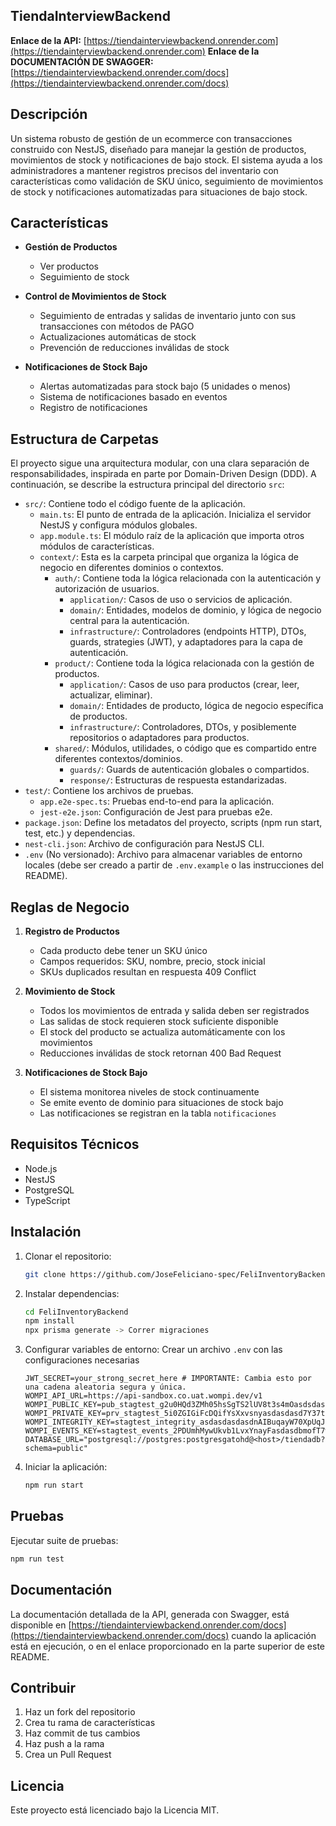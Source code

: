 ## TiendaInterviewBackend

**Enlace de la API:** [https://tiendainterviewbackend.onrender.com](https://tiendainterviewbackend.onrender.com)
**Enlace de la DOCUMENTACIÓN DE SWAGGER:** [https://tiendainterviewbackend.onrender.com/docs](https://tiendainterviewbackend.onrender.com/docs)

## Descripción

Un sistema robusto de gestión de un ecommerce con transacciones construido con NestJS, diseñado para manejar la gestión de productos, movimientos de stock y notificaciones de bajo stock. El sistema ayuda a los administradores a mantener registros precisos del inventario con características como validación de SKU único, seguimiento de movimientos de stock y notificaciones automatizadas para situaciones de bajo stock.

## Características

- **Gestión de Productos**
  - Ver productos
  - Seguimiento de stock
  
- **Control de Movimientos de Stock**
  - Seguimiento de entradas y salidas de inventario junto con sus transacciones con métodos de PAGO
  - Actualizaciones automáticas de stock
  - Prevención de reducciones inválidas de stock
  
- **Notificaciones de Stock Bajo**
  - Alertas automatizadas para stock bajo (5 unidades o menos)
  - Sistema de notificaciones basado en eventos
  - Registro de notificaciones

## Estructura de Carpetas

El proyecto sigue una arquitectura modular, con una clara separación de responsabilidades, inspirada en parte por Domain-Driven Design (DDD). A continuación, se describe la estructura principal del directorio `src`:

- `src/`: Contiene todo el código fuente de la aplicación.
  - `main.ts`: El punto de entrada de la aplicación. Inicializa el servidor NestJS y configura módulos globales.
  - `app.module.ts`: El módulo raíz de la aplicación que importa otros módulos de características.
  - `context/`: Esta es la carpeta principal que organiza la lógica de negocio en diferentes dominios o contextos.
    - `auth/`: Contiene toda la lógica relacionada con la autenticación y autorización de usuarios.
      - `application/`: Casos de uso o servicios de aplicación.
      - `domain/`: Entidades, modelos de dominio, y lógica de negocio central para la autenticación.
      - `infrastructure/`: Controladores (endpoints HTTP), DTOs, guards, strategies (JWT), y adaptadores para la capa de autenticación.
    - `product/`: Contiene toda la lógica relacionada con la gestión de productos.
      - `application/`: Casos de uso para productos (crear, leer, actualizar, eliminar).
      - `domain/`: Entidades de producto, lógica de negocio específica de productos.
      - `infrastructure/`: Controladores, DTOs, y posiblemente repositorios o adaptadores para productos.
    - `shared/`: Módulos, utilidades, o código que es compartido entre diferentes contextos/dominios.
      - `guards/`: Guards de autenticación globales o compartidos.
      - `response/`: Estructuras de respuesta estandarizadas.
- `test/`: Contiene los archivos de pruebas.
  - `app.e2e-spec.ts`: Pruebas end-to-end para la aplicación.
  - `jest-e2e.json`: Configuración de Jest para pruebas e2e.
- `package.json`: Define los metadatos del proyecto, scripts (npm run start, test, etc.) y dependencias.
- `nest-cli.json`: Archivo de configuración para NestJS CLI.
- `.env` (No versionado): Archivo para almacenar variables de entorno locales (debe ser creado a partir de `.env.example` o las instrucciones del README).

## Reglas de Negocio

1. **Registro de Productos**
   - Cada producto debe tener un SKU único
   - Campos requeridos: SKU, nombre, precio, stock inicial
   - SKUs duplicados resultan en respuesta 409 Conflict

2. **Movimiento de Stock**
   - Todos los movimientos de entrada y salida deben ser registrados
   - Las salidas de stock requieren stock suficiente disponible
   - El stock del producto se actualiza automáticamente con los movimientos
   - Reducciones inválidas de stock retornan 400 Bad Request

3. **Notificaciones de Stock Bajo**
   - El sistema monitorea niveles de stock continuamente
   - Se emite evento de dominio para situaciones de stock bajo
   - Las notificaciones se registran en la tabla `notificaciones`

## Requisitos Técnicos

- Node.js
- NestJS
- PostgreSQL
- TypeScript

## Instalación

1. Clonar el repositorio:
   ```bash
   git clone https://github.com/JoseFeliciano-spec/FeliInventoryBackend
   ```

2. Instalar dependencias:
   ```bash
   cd FeliInventoryBackend
   npm install
   npx prisma generate -> Correr migraciones
   ```

3. Configurar variables de entorno:
   Crear un archivo `.env` con las configuraciones necesarias
      ```env
      JWT_SECRET=your_strong_secret_here # IMPORTANTE: Cambia esto por una cadena aleatoria segura y única.
      WOMPI_API_URL=https://api-sandbox.co.uat.wompi.dev/v1
      WOMPI_PUBLIC_KEY=pub_stagtest_g2u0HQd3ZMh05hsSgTS2lUV8t3s4mOasdsdasdt7
      WOMPI_PRIVATE_KEY=prv_stagtest_5i0ZGIGiFcDQifYsXxvsnyasdasdasd7Y37tKqFWg
      WOMPI_INTEGRITY_KEY=stagtest_integrity_asdasdasdasdnAIBuqayW70XpUqJS4qf4STYiISd89Fp
      WOMPI_EVENTS_KEY=stagtest_events_2PDUmhMywUkvb1LvxYnayFasdasdbmofT7wasdasdasd39N
      DATABASE_URL="postgresql://postgres:postgresgatohd@<host>/tiendadb?schema=public"
      ```

5. Iniciar la aplicación:
   ```bash
   npm run start
   ```

## Pruebas

Ejecutar suite de pruebas:
```bash
npm run test
```

## Documentación

La documentación detallada de la API, generada con Swagger, está disponible en [https://tiendainterviewbackend.onrender.com/docs](https://tiendainterviewbackend.onrender.com/docs) cuando la aplicación está en ejecución, o en el enlace proporcionado en la parte superior de este README.

## Contribuir

1. Haz un fork del repositorio
2. Crea tu rama de características
3. Haz commit de tus cambios
4. Haz push a la rama
5. Crea un Pull Request

## Licencia

Este proyecto está licenciado bajo la Licencia MIT.
